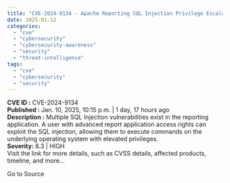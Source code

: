 ```yaml
---
title: "CVE-2024-9134 - Apache Reporting SQL Injection Privilege Escalation Vulnerability"
date: 2025-01-12
categories: 
  - "cve"
  - "cybersecurity"
  - "cybersecurity-awareness"
  - "security"
  - "threat-intelligence"
tags: 
  - "cve"
  - "cybersecurity"
  - "security"
---
```


**CVE ID :** CVE-2024-9134  
**Published :** Jan. 10, 2025, 10:15 p.m. | 1 day, 17 hours ago  
**Description :** Multiple SQL Injection vulnerabilities exist in the reporting application. A user with advanced report application access rights can exploit the SQL injection, allowing them to execute commands on the underlying operating system with elevated privileges.  
**Severity:** 8.3 | HIGH  
Visit the link for more details, such as CVSS details, affected products, timeline, and more...

Go to Source
